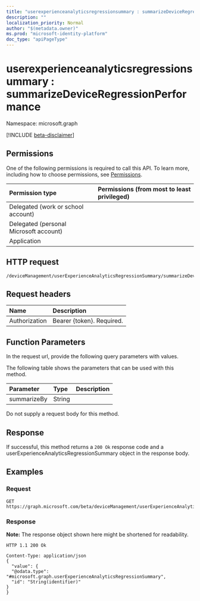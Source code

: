 ```yaml
---
title: "userexperienceanalyticsregressionsummary : summarizeDeviceRegressionPerformance"
description: ""
localization_priority: Normal
author: "$(metadata.owner)"
ms.prod: "microsoft-identity-platform"
doc_type: "apiPageType"
---
```


# userexperienceanalyticsregressionsummary : summarizeDeviceRegressionPerformance

Namespace: microsoft.graph

[!INCLUDE [beta-disclaimer](../../includes/beta-disclaimer.md)]

## Permissions

One of the following permissions is required to call this API. To learn more, including how to choose permissions, see [Permissions](/graph/permissions-reference).

| Permission type                        | Permissions (from most to least privileged) |
| :------------------------------------- | :------------------------------------------ |
| Delegated (work or school account)     |                                             |
| Delegated (personal Microsoft account) |                                             |
| Application                            |                                             |

## HTTP request

<!-- {
  "blockType": "ignored"
}
-->

```http
/deviceManagement/userExperienceAnalyticsRegressionSummary/summarizeDeviceRegressionPerformance

```

## Request headers

| Name          | Description               |
| :------------ | :------------------------ |
| Authorization | Bearer {token}. Required. |

## Function Parameters

In the request url, provide the following query parameters with values.

<!-- Actions and Functions -->

The following table shows the parameters that can be used with this method.

| Parameter   | Type   | Description |
| :---------- | :----- | :---------- |
| summarizeBy | String |             |

<!-- CRUD Methods -->

Do not supply a request body for this method.

## Response

If successful, this method returns a `200 Ok` response code and a userExperienceAnalyticsRegressionSummary object in the response body.

## Examples

### Request

<!-- {
  "blockType": "request",
  "name": "userexperienceanalyticsregressionsummary_summarizedeviceregressionperformance"
}
-->

```http
GET https://graph.microsoft.com/beta/deviceManagement/userExperienceAnalyticsRegressionSummary/summarizeDeviceRegressionPerformance

```

### Response

**Note:** The response object shown here might be shortened for readability.

<!-- {
  "blockType": "response",
  "truncated": true,
  "@odata.type": "microsoft.management.services.api.userExperienceAnalyticsRegressionSummary"
}
-->

```http
HTTP 1.1 200 Ok

Content-Type: application/json
{
  "value": {
  "@odata.type": "#microsoft.graph.userExperienceAnalyticsRegressionSummary",
  "id": "String(identifier)"
}
}

```